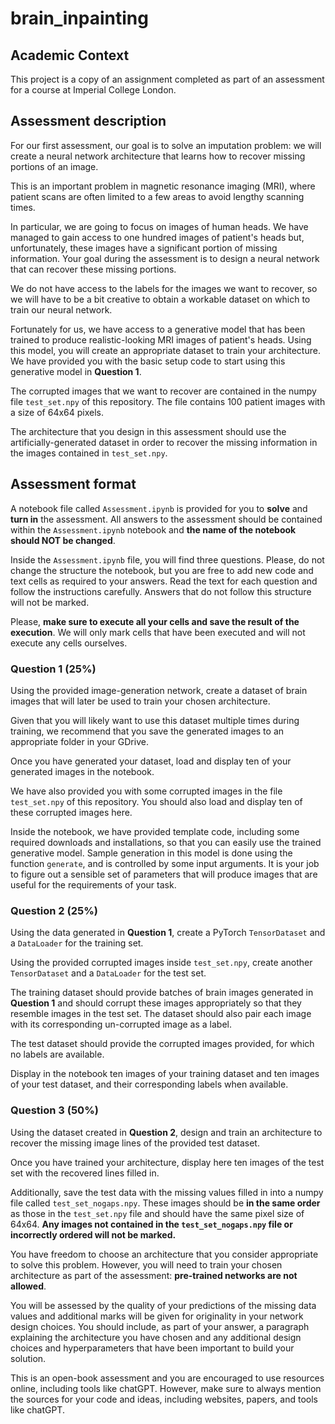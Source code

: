 # brain_inpainting


## Academic Context 

This project is a copy of an assignment completed as part of an assessment for a course at Imperial College London. 
## Assessment description <a name="description"></a>

For our first assessment, our goal is to solve an imputation problem: we will create a neural network architecture that learns how to recover missing portions of an image.

This is an important problem in magnetic resonance imaging (MRI), where patient scans are often limited to a few areas to avoid lengthy scanning times.

In particular, we are going to focus on images of human heads. We have managed to gain access to one hundred images of patient's heads but, unfortunately, these images have 
a significant portion of missing information. Your goal during the assessment is to design a neural network that can recover these missing portions.

We do not have access to the labels for the images we want to recover, so we will have to be a bit creative to obtain a workable dataset on which to train our neural network.

Fortunately for us, we have access to a generative model that has been trained to produce realistic-looking MRI images of patient's heads. Using this model, you will create an 
appropriate dataset to train your architecture. We have provided you with the basic setup code to start using this generative model in **Question 1**.

The corrupted images that we want to recover are contained in the numpy file `test_set.npy` of this repository. The file contains 100 patient images with a size of 64x64 pixels.

The architecture that you design in this assessment should use the artificially-generated dataset in order to recover the missing information in the images contained in `test_set.npy`.

## Assessment format <a name="format"></a>


A notebook file called `Assessment.ipynb` is provided for you to **solve** and **turn in** the assessment. All answers to the assessment should be contained within
the `Assessment.ipynb` notebook and **the name of the notebook should NOT be changed**. 

Inside the `Assessment.ipynb` file, you will find three questions. Please, do not change the structure the notebook, but you are free to 
add new code and text cells as required to your answers. Read the text for each question and follow the instructions carefully. 
Answers that do not follow this structure will not be marked.

Please, **make sure to execute all your cells and save the result of the execution**. We will only mark cells that have been executed and will not execute any
cells ourselves.


### Question 1 (25%)

Using the provided image-generation network, create a dataset of brain images that will later be used to train your chosen architecture. 

Given that you will likely want to use this dataset multiple times during training, we recommend that you save the generated images to an appropriate folder in your GDrive.

Once you have generated your dataset, load and display ten of your generated images in the notebook.

We have also provided you with some corrupted images in the file `test_set.npy` of this repository. You should also load and display ten of these corrupted images here.

Inside the notebook, we have provided template code, including some required downloads and installations, so that you can easily use the trained generative model. Sample generation in this model 
is done using the function `generate`, and is controlled by some input arguments. It is your job to figure out a sensible set of parameters that will produce images that are useful for the requirements of your task.

### Question 2 (25%)

Using the data generated in **Question 1**, create a PyTorch `TensorDataset` and a `DataLoader` for the training set. 

Using the provided corrupted images inside `test_set.npy`, create another `TensorDataset` and a `DataLoader` for the test set.

The training dataset should provide batches of brain images generated in **Question 1** and should corrupt these images appropriately so that they resemble images in the test set. The dataset should also pair each 
image with its corresponding un-corrupted image as a label.

The test dataset should provide the corrupted images provided, for which no labels are available.

Display in the notebook ten images of your training dataset and ten images of your test dataset, and their corresponding labels when available.

### Question 3 (50%)

Using the dataset created in **Question 2**, design and train an architecture to recover the missing image lines of the provided test dataset.

Once you have trained your architecture, display here ten images of the test set with the recovered lines filled in.

Additionally, save the test data with the missing values filled in into a numpy file called `test_set_nogaps.npy`. These images should be **in the same order** as those in the `test_set.npy` file and should have the same pixel size of 64x64. 
**Any images not contained in the `test_set_nogaps.npy` file or incorrectly ordered will not be marked.**

You have freedom to choose an architecture that you consider appropriate to solve this problem. However, you will need to train your chosen architecture as part of the assessment: **pre-trained networks are not allowed**.

You will be assessed by the quality of your predictions of the missing data values and additional marks will be given for originality in your network design choices. You should include, as part of your answer, a paragraph explaining the architecture 
you have chosen and any additional design choices and hyperparameters that have been important to build your solution.

This is an open-book assessment and you are encouraged to use resources online, including  tools like chatGPT. However, make sure to always mention the sources for your code and ideas, including websites, papers, and tools like chatGPT.